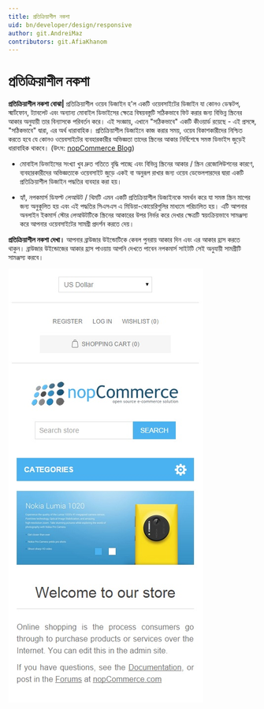 ```yaml
---
title: প্রতিক্রিয়াশীল নকশা
uid: bn/developer/design/responsive
author: git.AndreiMaz
contributors: git.AfiaKhanom
---
```


# প্রতিক্রিয়াশীল নকশা

**প্রতিক্রিয়াশীল নকশা বোঝা|** প্রতিক্রিয়াশীল ওয়েব ডিজাইন হ'ল একটি ওয়েবসাইটের ডিজাইন যা কোনও ডেস্কটপ, স্মার্টফোন, ট্যাবলেট এবং অন্যান্য মোবাইল ডিভাইসের ক্ষেত্রে বিষয়বস্তুটি সঠিকভাবে ফিট করার জন্য বিভিন্ন স্ক্রিনের আকার অনুযায়ী তার বিন্যাসকে পরিবর্তন করে। এই সংজ্ঞায়, এখানে "সঠিকভাবে" একটি কীওয়ার্ড রয়েছে - এই প্রসঙ্গে, "সঠিকভাবে" দ্বারা, এর অর্থ ধারাবাহিক। প্রতিক্রিয়াশীল ডিজাইনে কাজ করার সময়, ওয়েব বিকাশকারীদের নিশ্চিত করতে হবে যে কোনও ওয়েবসাইটের ব্যবহারকারীর অভিজ্ঞতা তাদের স্ক্রিনের আকার নির্বিশেষে সমস্ত ডিভাইস জুড়েই ধারাবাহিক থাকবে। (উৎস: [nopCommerce Blog](https://www.nopcommerce.com/why-a-responsive-design-should-be-a-priority-for-your-business-website))

* মোবাইল ডিভাইসের সংখ্যা খুব দ্রুত গতিতে বৃদ্ধি পাচ্ছে এবং বিভিন্ন স্ক্রিনের আকার / স্ক্রিন রেজোলিউশনের কারণে, ব্যবহারকারীদের অভিজ্ঞতাকে ওয়েবসাইট জুড়ে একই বা অনুরূপ রাখার জন্য ওয়েব ডেভেলপারদের দ্বারা একটি প্রতিক্রিয়াশীল ডিজাইন পদ্ধতির ব্যবহার করা হয়।

* হ্যাঁ, নপকমার্স ডিফল্ট লেআউট / থিমটি এমন একটি প্রতিক্রিয়াশীল ডিজাইনকে সমর্থন করে যা সমস্ত স্ক্রিন মাপের জন্য অনুকূলিত হয় এবং এই পদ্ধতির সিএসএস এ মিডিয়া-কোয়েরিগুলির মাধ্যমে পরিচালিত হয়। এটি আপনার অনলাইন ইকমার্স স্টোর লেআউটটিকে স্ক্রিনের আকারের উপর নির্ভর করে দেখার ক্ষেত্রটি স্বয়ংক্রিয়ভাবে সামঞ্জস্য করে আপনার ওয়েবসাইটের সামগ্রী প্রদর্শন করতে দেয়।

**প্রতিক্রিয়াশীল নকশা দেখা।** আপনার ব্রাউজার উইন্ডোটিকে কেবল পুনরায় আকার দিন এবং এর আকার হ্রাস করতে থাকুন। ব্রাউজার উইন্ডোজের আকার হ্রাস পাওয়ায় আপনি দেখতে পাবেন নপকমার্স সাইটটি সেই অনুযায়ী সামগ্রীটি সামঞ্জস্য করবে।

![responsive](_static/responsive/Responsive.jpg)
